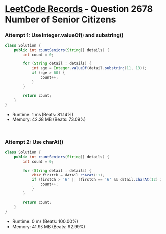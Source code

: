 # [LeetCode Records](../../README.md) - Question 2678 Number of Senior Citizens

### Attempt 1: Use Integer.valueOf() and substring()
```java
class Solution {
    public int countSeniors(String[] details) {
        int count = 0;

        for (String detail : details) {
            int age = Integer.valueOf(detail.substring(11, 13));
            if (age > 60) {
                count++;
            }
        }

        return count;
    }
}
```
- Runtime: 1 ms (Beats: 81.14%)
- Memory: 42.28 MB (Beats: 73.09%)

<br>

### Attempt 2: Use charAt()
```java
class Solution {
    public int countSeniors(String[] details) {
        int count = 0;

        for (String detail : details) {
            char firstCh = detail.charAt(11);
            if (firstCh > '6' || (firstCh == '6' && detail.charAt(12) > '0')) {
                count++;
            }
        }

        return count;
    }
}
```
- Runtime: 0 ms (Beats: 100.00%)
- Memory: 41.98 MB (Beats: 92.99%)

<br>

